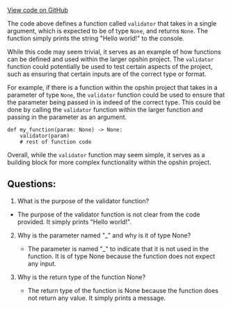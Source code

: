 [View code on GitHub](https://github.com/opshin/opshin/examples/hello_world.py)

The code above defines a function called `validator` that takes in a single argument, which is expected to be of type `None`, and returns `None`. The function simply prints the string "Hello world!" to the console.

While this code may seem trivial, it serves as an example of how functions can be defined and used within the larger opshin project. The `validator` function could potentially be used to test certain aspects of the project, such as ensuring that certain inputs are of the correct type or format.

For example, if there is a function within the opshin project that takes in a parameter of type `None`, the `validator` function could be used to ensure that the parameter being passed in is indeed of the correct type. This could be done by calling the `validator` function within the larger function and passing in the parameter as an argument.

```
def my_function(param: None) -> None:
    validator(param)
    # rest of function code
```

Overall, while the `validator` function may seem simple, it serves as a building block for more complex functionality within the opshin project.
## Questions: 
 1. What is the purpose of the validator function?
   - The purpose of the validator function is not clear from the code provided. It simply prints "Hello world!".

2. Why is the parameter named "_" and why is it of type None?
   - The parameter is named "_" to indicate that it is not used in the function. It is of type None because the function does not expect any input.

3. Why is the return type of the function None?
   - The return type of the function is None because the function does not return any value. It simply prints a message.